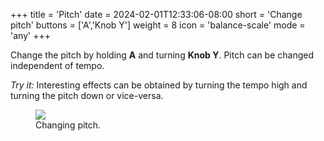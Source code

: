 +++
title = 'Pitch'
date = 2024-02-01T12:33:06-08:00
short = 'Change pitch'
buttons = ['A','Knob Y']
weight = 8
icon = 'balance-scale'
mode = 'any'
+++


Change the pitch by holding **A** and turning **Knob Y**. Pitch can be changed independent of tempo. 

*Try it:* Interesting effects can be obtained by turning the tempo high and turning the pitch down or vice-versa.

<figure class="imgcombo">
<img loading="lazy" src="/img/pitch_turn.png">
<figcaption>Changing pitch.</figcaption>
</figure>
